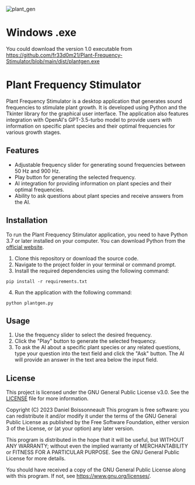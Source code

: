 ![plant_gen](https://github.com/fr33d0m21/Plant-Frequency-Stimulator/assets/121200484/54d187a6-a829-4a24-9f76-f1da4de99664)

# Windows .exe
You could download the version 1.0 executable from https://github.com/fr33d0m21/Plant-Frequency-Stimulator/blob/main/dist/plantgen.exe

# Plant Frequency Stimulator

Plant Frequency Stimulator is a desktop application that generates sound frequencies to stimulate plant growth. It is developed using Python and the Tkinter library for the graphical user interface. The application also features integration with OpenAI's GPT-3.5-turbo model to provide users with information on specific plant species and their optimal frequencies for various growth stages.

## Features

- Adjustable frequency slider for generating sound frequencies between 50 Hz and 900 Hz.
- Play button for generating the selected frequency.
- AI integration for providing information on plant species and their optimal frequencies.
- Ability to ask questions about plant species and receive answers from the AI.

## Installation

To run the Plant Frequency Stimulator application, you need to have Python 3.7 or later installed on your computer. You can download Python from the [official website](https://www.python.org/downloads/).

1. Clone this repository or download the source code.
2. Navigate to the project folder in your terminal or command prompt.
3. Install the required dependencies using the following command:

```
pip install -r requirements.txt
```

4. Run the application with the following command:

```
python plantgen.py
```

## Usage

1. Use the frequency slider to select the desired frequency.
2. Click the "Play" button to generate the selected frequency.
3. To ask the AI about a specific plant species or any related questions, type your question into the text field and click the "Ask" button. The AI will provide an answer in the text area below the input field.

## License

This project is licensed under the GNU General Public License v3.0. See the [LICENSE](LICENSE) file for more information.

Copyright (C) 2023 Daniel Boissonneault
This program is free software: you can redistribute it and/or modify
it under the terms of the GNU General Public License as published by
the Free Software Foundation, either version 3 of the License, or
(at your option) any later version.

This program is distributed in the hope that it will be useful,
but WITHOUT ANY WARRANTY; without even the implied warranty of
MERCHANTABILITY or FITNESS FOR A PARTICULAR PURPOSE.  See the
GNU General Public License for more details.

You should have received a copy of the GNU General Public License
along with this program.  If not, see <https://www.gnu.org/licenses/>.

